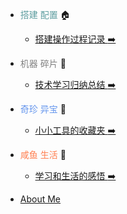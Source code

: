 - <font color="#5F9EA0">搭建 配置</font> :house:

  - [搭建操作过程记录 :arrow_right:](/build/index.md)

- <font color="#808080">机器 碎片</font> :wrench: 

  - [技术学习归纳总结 :arrow_right:](/patch/index.md)

<!-- - 代码 代码 :computer:

  - [Quick start :arrow_right:](/code/index.md) -->

- <font color="#6495ED">奇珍 异宝</font> :white_flower:

  - [小小工具的收藏夹 :arrow_right:](/treasure/index.md)

<!-- - <font color="#556B2F">杂货 小铺</font> :rainbow:

  - [Quick start :arrow_right:](/life/index.md) -->

- <font color="#FF7F50">咸鱼 生活</font> :guitar:

  - [学习和生活的感悟 :arrow_right:](/insane/index.md)

- [About Me](README.md)
